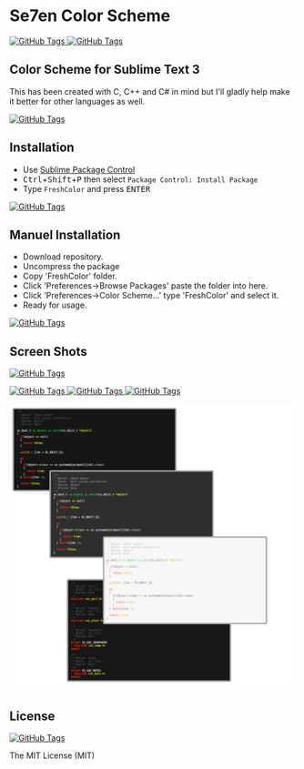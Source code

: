 # Se7en Color Scheme
[![GitHub Tags](https://img.shields.io/badge/version-1.0.0-brightgreen.svg)
](https://github.com/csknklc/FreshColor)
[![GitHub Tags](https://img.shields.io/badge/sublime--text-3-red.svg)
](https://github.com/csknklc/FreshColor)

## Color Scheme for Sublime Text 3
This has been created with C, C++ and C# in mind but I'll gladly help make it better for other languages as well.

[![GitHub Tags](https://img.shields.io/badge/coverage-C%2FC%2B%2B-blue.svg)
](https://github.com/csknklc/FreshColor)

## Installation

* Use [Sublime Package Control](http://wbond.net/sublime_packages/package_control "Sublime Package Control")
* <kbd>Ctrl</kbd>+<kbd>Shift</kbd>+<kbd>P</kbd> then select `Package Control: Install Package`
* Type `FreshColor` and press <kbd>ENTER</kbd>

[![GitHub Tags](https://img.shields.io/badge/status-unavailable-red.svg)
](https://github.com/csknklc/FreshColor)

## Manuel Installation
* Download repository.
* Uncompress the package
* Copy 'FreshColor' folder.
* Click 'Preferences->Browse Packages' paste the folder into here. 
* Click 'Preferences->Color Scheme...' type 'FreshColor' and select it. 
* Ready for usage.

[![GitHub Tags](https://img.shields.io/badge/status-available-brightgreen.svg)
](https://github.com/csknklc/FreshColor)

## Screen Shots

[![GitHub Tags](https://img.shields.io/badge/theme-Material-orange.svg)
](http://equinsuocha.io/material-theme/#/default)

[![GitHub Tags](https://img.shields.io/badge/color-black-000000.svg)
](https://github.com/csknklc/FreshColor)
[![GitHub Tags](https://img.shields.io/badge/color-dark-lightgrey.svg)
](https://github.com/csknklc/FreshColor)
[![GitHub Tags](https://img.shields.io/badge/color-light-blue.svg)
](https://github.com/csknklc/FreshColor)

![mixed](https://github.com/csknklc/Se7en/blob/master/Screenshots/se7en_mixed.png)

## License
[![GitHub Tags](https://img.shields.io/apm/l/vim-mode.svg)
](https://github.com/csknklc/FreshColor)

The MIT License (MIT)
